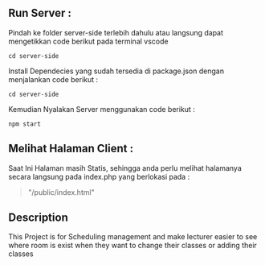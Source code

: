 ## Run Server : <br />
Pindah ke folder server-side terlebih dahulu atau langsung dapat mengetikkan code berikut pada terminal vscode 
```
cd server-side
```
Install Dependecies yang sudah tersedia di package.json dengan menjalankan code berikut :<br />
```
cd server-side
```
Kemudian Nyalakan Server menggunakan code berikut :<br />
```
npm start
```
## Melihat Halaman Client : <br />
Saat Ini Halaman masih Statis, sehingga anda perlu melihat halamanya secara langsung pada index.php yang berlokasi pada :<br />
> "/public/index.html"

## Description <br />
This Project is for Scheduling management and make lecturer easier to see where room is exist when they want to change their classes or adding their classes
